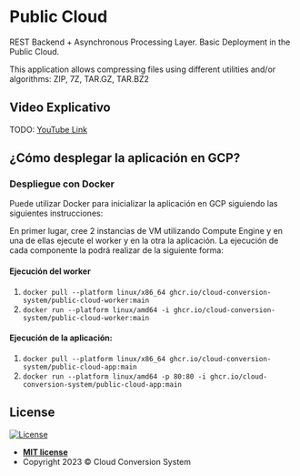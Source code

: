 # Public Cloud

REST Backend + Asynchronous Processing Layer. Basic Deployment in the Public Cloud.

This application allows compressing files using different utilities and/or algorithms: ZIP, 7Z, TAR.GZ, TAR.BZ2

## Video Explicativo

TODO: [YouTube Link]()

## ¿Cómo desplegar la aplicación en GCP?

### Despliegue con Docker

Puede utilizar Docker para inicializar la aplicación en GCP siguiendo las siguientes instrucciones:

En primer lugar, cree 2 instancias de VM utilizando Compute Engine y en una de ellas ejecute el worker y en la otra la aplicación. La ejecución de cada componente la podrá realizar de la siguiente forma:

#### Ejecución del worker

1. `docker pull --platform linux/x86_64 ghcr.io/cloud-conversion-system/public-cloud-worker:main`
2. `docker run --platform linux/amd64 -i ghcr.io/cloud-conversion-system/public-cloud-worker:main`

#### Ejecución de la aplicación:

1. `docker pull --platform linux/x86_64 ghcr.io/cloud-conversion-system/public-cloud-app:main`
2. `docker run --platform linux/amd64 -p 80:80 -i ghcr.io/cloud-conversion-system/public-cloud-app:main`

## License

[![License](http://img.shields.io/:license-mit-blue.svg?style=flat-square)](http://badges.mit-license.org)

- **[MIT license](LICENSE)**
- Copyright 2023 © Cloud Conversion System
